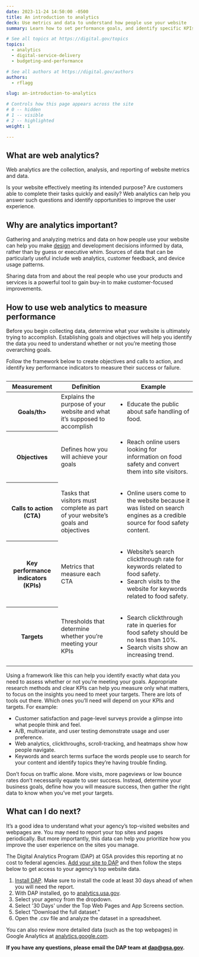 ```yaml
---
date: 2023-11-24 14:50:00 -0500
title: An introduction to analytics
deck: Use metrics and data to understand how people use your website
summary: Learn how to set performance goals, and identify specific KPIs and targets to measure and meet them, using web analytics.

# See all topics at https://digital.gov/topics
topics:
  - analytics
  - digital-service-delivery
  - budgeting-and-performance

# See all authors at https://digital.gov/authors
authors:
  - rflagg

slug: an-introduction-to-analytics

# Controls how this page appears across the site
# 0 -- hidden
# 1 -- visible
# 2 -- highlighted
weight: 1

---
```


## What are web analytics?

Web analytics are the collection, analysis, and reporting of website metrics and data.

Is your website effectively meeting its intended purpose? Are customers able to complete their tasks quickly and easily? Web analytics can help you answer such questions and identify opportunities to improve the user experience.

## Why are analytics important?

Gathering and analyzing metrics and data on how people use your website can help you make [design](https://digital.gov/topics/design/) and development decisions informed by data, rather than by guess or executive whim. Sources of data that can be particularly useful include web analytics, customer feedback, and device usage patterns.

Sharing data from and about the real people who use your products and services is a powerful tool to gain buy-in to make customer-focused improvements.

## How to use web analytics to measure performance

Before you begin collecting data, determine what your website is ultimately trying to accomplish. Establishing goals and objectives will help you identify the data you need to understand whether or not you’re meeting those overarching goals.

Follow the framework below to create objectives and calls to action, and identify key performance indicators to measure their success or failure.

<table class="usa-table">
  <caption>
  </caption>
  <thead>
    <tr>
      <th scope="col">Measurement</th>
      <th scope="col">Definition</th>
      <th scope="col">Example</th>
    </tr>
  </thead>
  <tbody>
    <tr>
      <th scope="row">Goals/th>
      <td>
        Explains the purpose of your website and what it’s supposed to accomplish
      </td>
      <td><ul> <li> Educate the public about safe handling of food. </li></ul> </td>
    </tr>
    <tr>
      <th scope="row">Objectives</th>
      <td>
        Defines how you will achieve your goals
      </td>
      <td><ul> <li> Reach online users looking for information on food safety and convert them into site visitors.</li></ul></td>
    </tr>
    <tr>
      <th scope="row">Calls to action (CTA)</th>
      <td>
        Tasks that visitors must complete as part of your website’s goals and objectives
      </td>
      <td><ul> <li> Online users come to the website because it was listed on search engines as a credible source for food safety content.</li></ul></td>
    </tr>
    <tr>
      <th scope="row">Key performance indicators (KPIs)</th>
      <td>
        Metrics that measure each CTA
      </td>
      <td> <ul> <li> Website’s search clickthrough rate for keywords related to food safety.</li> <li> Search visits to the website for keywords related to food safety.</li> </ul></td>
    </tr>
    <tr>
      <th scope="row">Targets</th>
      <td>
        Thresholds that determine whether you’re meeting your KPIs
      </td>
      <td> <ul> <li> Search clickthrough rate in queries for food safety should be no less than 10%.</li><li> Search visits show an increasing trend.</li> </ul> </td>
    </tr>
  </tbody>
</table>

Using a framework like this can help you identify exactly what data you need to assess whether or not you’re meeting your goals. Appropriate research methods and clear KPIs can help you measure only what matters, to focus on the insights you need to meet your targets. There are lots of tools out there. Which ones you’ll need will depend on your KPIs and targets. For example:

* Customer satisfaction and page-level surveys provide a glimpse into what people think and feel.
* A/B, multivariate, and user testing demonstrate usage and user preference.
* Web analytics, clickthroughs, scroll-tracking, and heatmaps show how people navigate.
* Keywords and search terms surface the words people use to search for your content and identify topics they’re having trouble finding.

Don’t focus on traffic alone. More visits, more pageviews or low bounce rates don’t necessarily equate to user success. Instead, determine your business goals, define how you will measure success, then gather the right data to know when you’ve met your targets.

## What can I do next?

It’s a good idea to understand what your agency’s top-visited websites and webpages are. You may need to report your top sites and pages periodically. But more importantly, this data can help you prioritize how you improve the user experience on the sites you manage.

The Digital Analytics Program (DAP) at GSA provides this reporting at no cost to federal agencies. [Add your site to DAP](https://digital.gov/guides/dap/add-your-site-dap/) and then follow the steps below to get access to your agency’s top website data.

1. [Install DAP](https://digital.gov/guides/dap/add-your-site-dap/). Make sure to install the code at least 30 days ahead of when you will need the report.
2. With DAP installed, go to [analytics.usa.gov](https://analytics.usa.gov/).
3. Select your agency from the dropdown.
4. Select '30 Days' under the Top Web Pages and App Screens section.
5. Select "Download the full dataset."
6. Open the .csv file and analyze the dataset in a spreadsheet.

You can also review more detailed data (such as the top webpages) in Google Analytics at [analytics.google.com](https://analytics.google.com).

**If you have any questions, please email the DAP team at [dap@gsa.gov](mailto:dap@gsa.gov).**
